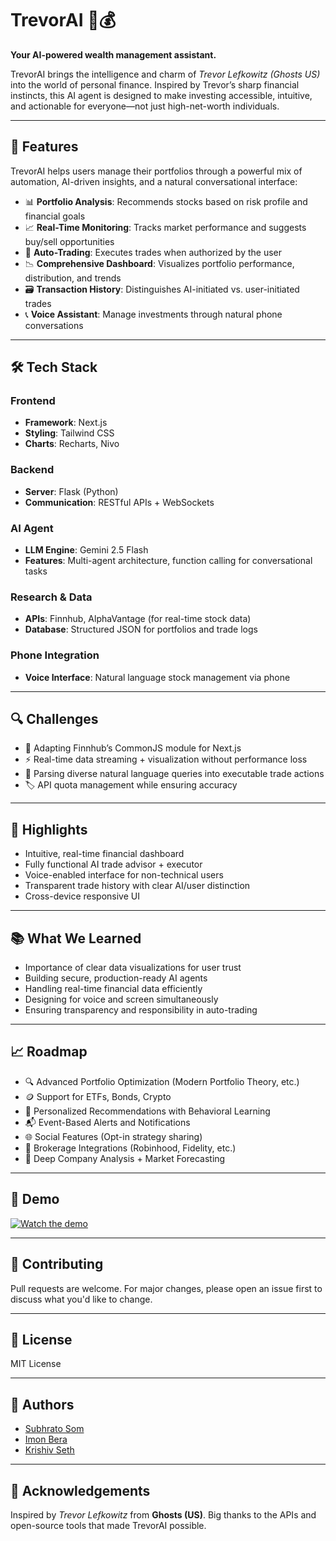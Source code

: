 # TrevorAI 🧠💰

**Your AI-powered wealth management assistant.**

TrevorAI brings the intelligence and charm of *Trevor Lefkowitz (Ghosts US)* into the world of personal finance. Inspired by Trevor’s sharp financial instincts, this AI agent is designed to make investing accessible, intuitive, and actionable for everyone—not just high-net-worth individuals.

---

## 🚀 Features

TrevorAI helps users manage their portfolios through a powerful mix of automation, AI-driven insights, and a natural conversational interface:

- 📊 **Portfolio Analysis**: Recommends stocks based on risk profile and financial goals
- 📈 **Real-Time Monitoring**: Tracks market performance and suggests buy/sell opportunities
- 🔁 **Auto-Trading**: Executes trades when authorized by the user
- 📉 **Comprehensive Dashboard**: Visualizes portfolio performance, distribution, and trends
- 🗃 **Transaction History**: Distinguishes AI-initiated vs. user-initiated trades
- 📞 **Voice Assistant**: Manage investments through natural phone conversations

---

## 🛠 Tech Stack

### Frontend
- **Framework**: Next.js
- **Styling**: Tailwind CSS
- **Charts**: Recharts, Nivo

### Backend
- **Server**: Flask (Python)
- **Communication**: RESTful APIs + WebSockets

### AI Agent
- **LLM Engine**: Gemini 2.5 Flash
- **Features**: Multi-agent architecture, function calling for conversational tasks

### Research & Data
- **APIs**: Finnhub, AlphaVantage (for real-time stock data)
- **Database**: Structured JSON for portfolios and trade logs

### Phone Integration
- **Voice Interface**: Natural language stock management via phone

---

## 🔍 Challenges

- 🧩 Adapting Finnhub’s CommonJS module for Next.js
- ⚡ Real-time data streaming + visualization without performance loss
- 🧠 Parsing diverse natural language queries into executable trade actions
- 🏷 API quota management while ensuring accuracy

---

## 🎉 Highlights

- Intuitive, real-time financial dashboard
- Fully functional AI trade advisor + executor
- Voice-enabled interface for non-technical users
- Transparent trade history with clear AI/user distinction
- Cross-device responsive UI

---

## 📚 What We Learned

- Importance of clear data visualizations for user trust
- Building secure, production-ready AI agents
- Handling real-time financial data efficiently
- Designing for voice and screen simultaneously
- Ensuring transparency and responsibility in auto-trading

---

## 📈 Roadmap

- 🔍 Advanced Portfolio Optimization (Modern Portfolio Theory, etc.)
- 🪙 Support for ETFs, Bonds, Crypto
- 🧠 Personalized Recommendations with Behavioral Learning
- 📬 Event-Based Alerts and Notifications
- 🌐 Social Features (Opt-in strategy sharing)
- 🔗 Brokerage Integrations (Robinhood, Fidelity, etc.)
- 🔮 Deep Company Analysis + Market Forecasting

---

## 🎥 Demo

[![Watch the demo](https://img.youtube.com/vi/6SBfbEosFn0/0.jpg)](https://youtu.be/6SBfbEosFn0)


---


## 🤝 Contributing

Pull requests are welcome. For major changes, please open an issue first to discuss what you'd like to change.

---

## 📜 License

MIT License

---

## 👥 Authors

- [Subhrato Som](https://github.com/Subhrato20)  
- [Imon Bera](https://github.com/invcble)
- [Krishiv Seth](https://github.com/krishivseth) 

---

## 🙌 Acknowledgements

Inspired by *Trevor Lefkowitz* from **Ghosts (US)**. Big thanks to the APIs and open-source tools that made TrevorAI possible.

